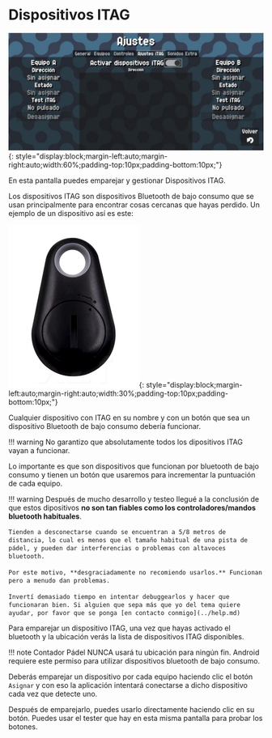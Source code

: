 # Dispositivos ITAG

![ITag](../assets/itag.jpg "ITag"){: style="display:block;margin-left:auto;margin-right:auto;width:60%;padding-top:10px;padding-bottom:10px;"}

En esta pantalla puedes emparejar y gestionar Dispositivos ITAG.

Los dispositivos ITAG son dispositivos Bluetooth de bajo consumo que se usan principalmente para encontrar cosas cercanas que hayas perdido. Un ejemplo de un dispositivo así es este:

![ITagDevice](../assets/itagdevice.png "ITagDevice"){: style="display:block;margin-left:auto;margin-right:auto;width:30%;padding-top:10px;padding-bottom:10px;"}

Cualquier dispositivo con ITAG en su nombre y con un botón que sea un dispositivo Bluetooth de bajo consumo debería funcionar.

!!! warning
    No garantizo que absolutamente todos los dipositivos ITAG vayan a funcionar.

Lo importante es que son dispositivos que funcionan por bluetooth de bajo consumo y tienen un botón que usaremos para incrementar la puntuación de cada equipo.

!!! warning
    Después de mucho desarrollo y testeo llegué a la conclusión de que estos dipositivos **no son tan fiables como los controladores/mandos bluetooth habituales**.

    Tienden a desconectarse cuando se encuentran a 5/8 metros de distancia, lo cual es menos que el tamaño habitual de una pista de pádel, y pueden dar interferencias o problemas con altavoces bluetooth.

    Por este motivo, **desgraciadamente no recomiendo usarlos.** Funcionan pero a menudo dan problemas.

    Invertí demasiado tiempo en intentar debuggearlos y hacer que funcionaran bien. Si alguien que sepa más que yo del tema quiere ayudar, por favor que se ponga [en contacto conmigo](../help.md)

Para emparejar un dispositivo ITAG, una vez que hayas activado el bluetooth y la ubicación verás la lista de dispositivos ITAG disponibles.

!!! note
    Contador Pádel NUNCA usará tu ubicación para ningún fin. Android requiere este permiso para utilizar dispositivos bluetooth de bajo consumo.

Deberás emparejar un dispositivo por cada equipo haciendo clic el botón `Asignar` y con eso la aplicación intentará conectarse a dicho dispositivo cada vez que detecte uno.

Después de emparejarlo, puedes usarlo directamente haciendo clic en su botón. Puedes usar el tester que hay en esta misma pantalla para probar los botones.
